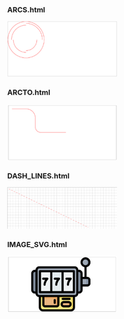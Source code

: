<h3>ARCS.html</h3>
<img src="arcs.png" style="width:50%;"/>

<h3>ARCTO.html</h3>
<img src="arcTo.png" style="width:50%;"/>

<h3>DASH_LINES.html</h3>
<img src="dashLine.png" style="width:50%;"/>

<h3>IMAGE_SVG.html</h3>
<img src="imgSvg.png" style="width:50%;"/>


